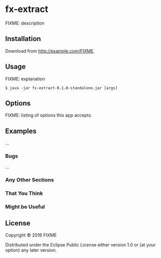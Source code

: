 # fx-extract

FIXME: description

## Installation

Download from http://example.com/FIXME.

## Usage

FIXME: explanation

    $ java -jar fx-extract-0.1.0-standalone.jar [args]

## Options

FIXME: listing of options this app accepts.

## Examples

...

### Bugs

...

### Any Other Sections
### That You Think
### Might be Useful

## License

Copyright © 2016 FIXME

Distributed under the Eclipse Public License either version 1.0 or (at
your option) any later version.
